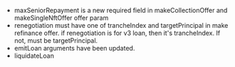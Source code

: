 - maxSeniorRepayment is a new required field in makeCollectionOffer and makeSingleNftOffer offer param
- renegotiation must have one of trancheIndex and targetPrincipal in make refinance offer. if renegotiation is for v3 loan, then it's trancheIndex. If not, must be targetPrincipal.
- emitLoan arguments have been updated.
- liquidateLoan
